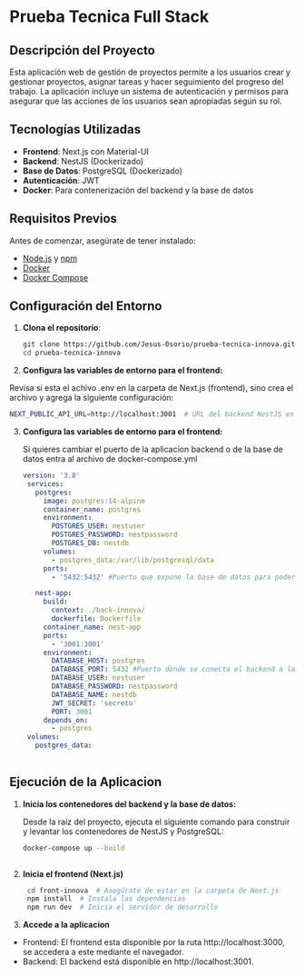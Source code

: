 # Prueba Tecnica Full Stack

## Descripción del Proyecto

Esta aplicación web de gestión de proyectos permite a los usuarios crear y gestionar proyectos, asignar tareas y hacer seguimiento del progreso del trabajo. La aplicación incluye un sistema de autenticación y permisos para asegurar que las acciones de los usuarios sean apropiadas según su rol.


## Tecnologías Utilizadas

- **Frontend**: Next.js con Material-UI
- **Backend**: NestJS (Dockerizado)
- **Base de Datos**: PostgreSQL (Dockerizado)
- **Autenticación**: JWT
- **Docker**: Para contenerización del backend y la base de datos

## Requisitos Previos

Antes de comenzar, asegúrate de tener instalado:

- [Node.js](https://nodejs.org/) y [npm](https://www.npmjs.com/)
- [Docker](https://www.docker.com/get-started)
- [Docker Compose](https://docs.docker.com/compose/install/)


## Configuración del Entorno

1. **Clona el repositorio**:

   ```bash
   git clone https://github.com/Jesus-0sorio/prueba-tecnica-innova.git
   cd prueba-tecnica-innova
   

2. **Configura las variables de entorno para el frontend:**

  Revisa si esta el achivo .env en la carpeta de Next.js (frontend), sino crea el archivo y agrega la siguiente configuración:

  ```bash
  NEXT_PUBLIC_API_URL=http://localhost:3001  # URL del backend NestJS en Docker
  ```

3. **Configura las variables de entorno para el frontend:**

   Si quieres cambiar el puerto de la aplicacion backend o de la base de datos entra al archivo de docker-compose.yml 
   ```yml
   version: '3.8'
    services:
      postgres:
        image: postgres:14-alpine
        container_name: postgres
        environment:
          POSTGRES_USER: nestuser
          POSTGRES_PASSWORD: nestpassword
          POSTGRES_DB: nestdb
        volumes:
          - postgres_data:/var/lib/postgresql/data
        ports:
          - '5432:5432' #Puerto que expone la base de datos para poder conectarse

      nest-app:
        build:
          context: ./back-innova/
          dockerfile: Dockerfile
        container_name: nest-app
        ports:
          - '3001:3001'
        environment:
          DATABASE_HOST: postgres
          DATABASE_PORT: 5432 #Puerto donde se conecta el backend a la base de datos
          DATABASE_USER: nestuser
          DATABASE_PASSWORD: nestpassword
          DATABASE_NAME: nestdb
          JWT_SECRET: 'secreto'
          PORT: 3001
        depends_on:
          - postgres
    volumes:
      postgres_data:
  

## Ejecución de la Aplicacion
1. **Inicia los contenedores del backend y la base de datos:**
   
   Desde la raíz del proyecto, ejecuta el siguiente comando para construir y levantar los contenedores de NestJS y PostgreSQL:
   
   ``` bash
   docker-compose up --build
  

2. **Inicia el frontend (Next.js)**
   
   ```bash
    cd front-innova  # Asegúrate de estar en la carpeta de Next.js
    npm install  # Instala las dependencias
    npm run dev  # Inicia el servidor de desarrollo

   
3. **Accede a la aplicacion**
   
  - Frontend: El frontend esta disponible por la ruta http://localhost:3000, se accedera a este mediante el navegador.
  - Backend: El backend está disponible en http://localhost:3001.